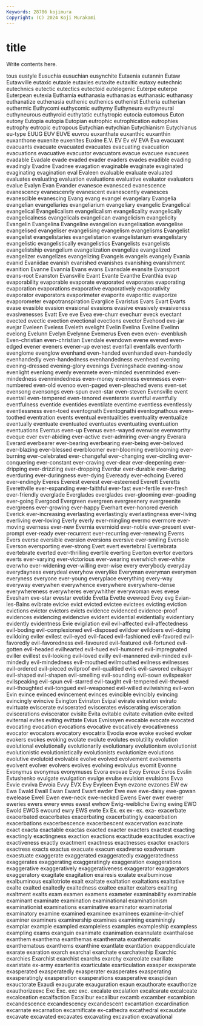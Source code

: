 ```yaml
---
Keywords: 28786 kojimura
Copyright: (C) 2024 Koji Murakami
---
```


# title

Write contents here.



tous eustyle Eusuchia eusuchian eusynchite Eutaenia eutannin Eutaw Eutawville
eutaxic eutaxie eutaxies eutaxite eutaxitic eutaxy eutechnic eutechnics eutectic eutectics
eutectoid eutelegenic Euterpe euterpe Euterpean eutexia Euthamia euthanasia euthanasias euthanasic
euthanasy euthanatize euthenasia euthenic euthenics euthenist Eutheria eutherian euthermic Euthycomi
euthycomic euthymy Euthyneura euthyneural euthyneurous euthyroid euthytatic euthytropic eutocia eutomous
Euton eutony Eutopia eutopia Eutopian eutrophic eutrophication eutrophies eutrophy eutropic
eutropous Eutychian eutychian Eutychianism Eutychianus eu-type EUUG EUV EUVE euvrou
euxanthate euxanthic euxanthin euxanthone euxenite euxenites Euxine E.V. EV Ev
eV EVA Eva evacuant evacuants evacuate evacuated evacuates evacuating evacuation
evacuations evacuative evacuator evacuators evacue evacuee evacuees evadable Evadale evade
evaded evader evaders evades evadible evading evadingly Evadne Evadnee evagation
evaginable evaginate evaginated evaginating evagination eval Evaleen evaluable evaluate evaluated
evaluates evaluating evaluation evaluations evaluative evaluator evaluators evalue Evalyn Evan
Evander evanesce evanesced evanescence evanescency evanescenrly evanescent evanescently evanesces evanescible
evanescing Evang evang evangel evangelary Evangelia evangelian evangeliaries evangeliarium evangeliary
evangelic Evangelical evangelical Evangelicalism evangelicalism evangelicality evangelically evangelicalness evangelicals evangelican
evangelicism evangelicity Evangelin Evangelina Evangeline evangelion evangelisation evangelise evangelised evangeliser
evangelising evangelism evangelisms Evangelist evangelist evangelistaries evangelistarion evangelistarium evangelistary evangelistic
evangelistically evangelistics Evangelists evangelists evangelistship evangelium evangelization evangelize evangelized evangelizer
evangelizes evangelizing Evangels evangels evangely Evania evanid Evaniidae evanish evanished
evanishes evanishing evanishment evanition Evanne Evannia Evans evans Evansdale evansite
Evansport evans-root Evanston Evansville Evant Evante Evanthe Evanthia evap evaporability
evaporable evaporate evaporated evaporates evaporating evaporation evaporations evaporative evaporatively evaporativity
evaporator evaporators evaporimeter evaporite evaporitic evaporize evaporometer evapotranspiration Evarglice Evaristus
Evars Evart Evarts evase evasible evasion evasional evasions evasive evasively
evasiveness evasivenesses Evatt Eve eve Evea eve-churr evechurr eveck evectant
evected evectic evection evectional evections evector Evehood eve-jar evejar Eveleen
Eveless Eveleth evelight Evelin Evelina Eveline Evelinn evelong Evelunn Evelyn
Evelynne Evemerus Even even even- evenblush Even-christian even-christian Evendale evendown
evene evened even-edged evener eveners evener-up evenest evenfall evenfalls evenforth
evenglome evenglow evenhand even-handed evenhanded even-handedly evenhandedly even-handedness evenhandedness evenhead
evening evening-dressed evening-glory evenings Eveningshade evening-snow evenlight evenlong evenly evenmete
even-minded evenminded even-mindedness evenmindedness even-money evenness evennesses even-numbered even-old evenoo
even-paged even-pleached evens even-set evensong evensongs even-spun even-star even-steven Evensville
event eventail even-tempered even-tenored eventerate eventful eventfully eventfulness eventide eventides
eventilate eventime eventless eventlessly eventlessness even-toed eventognath Eventognathi eventognathous even-toothed
eventration events eventual eventualities eventuality eventualize eventually eventuate eventuated eventuates
eventuating eventuation eventuations Eventus even-up Evenus even-wayed evenwise evenworthy eveque
ever ever-abiding ever-active ever-admiring ever-angry Everara Everard everbearer ever-bearing everbearing
ever-being ever-beloved ever-blazing ever-blessed everbloomer ever-blooming everblooming ever-burning ever-celebrated ever-changeful
ever-changing ever-circling ever-conquering ever-constant ever-craving ever-dear ever-deepening ever-dripping ever-drizzling ever-dropping
Everdur ever-durable ever-during everduring ever-duringness ever-dying Eveready ever-echoing Evered ever-endingly
Everes Everest everest ever-esteemed Everett Everetts Everettville ever-expanding ever-faithful ever-fast
ever-fertile ever-fresh ever-friendly everglade Everglades everglades ever-glooming ever-goading ever-going Evergood
Evergreen evergreen evergreenery evergreenite evergreens ever-growing ever-happy Everhart ever-honored everich
Everick ever-increasing everlasting everlastingly everlastingness ever-living everliving ever-loving Everly everly
ever-mingling evermo evermore ever-moving everness ever-new Evernia evernioid ever-noble ever-present
ever-prompt ever-ready ever-recurrent ever-recurring ever-renewing Everrs Evers everse eversible eversion
eversions eversive ever-smiling Eversole Everson eversporting ever-strong Evert evert evertebral
Evertebrata evertebrate everted ever-thrilling evertile everting Everton evertor evertors everts
ever-varying ever-victorious ever-wearing everwhich ever-white everwho ever-widening ever-willing ever-wise every
everybody everyday everydayness everydeal everyhow everylike Everyman everyman everymen everyness
everyone ever-young everyplace everything every-way everyway everywhen everywhence everywhere everywhere-dense
everywhereness everywheres everywhither everywoman eves evese Evesham eve-star evestar evetide
Evetta Evette eveweed Evey evg Evian-les-Bains evibrate evicke evict evicted
evictee evictees evicting eviction evictions evictor evictors evicts evidence evidenced
evidence-proof evidences evidencing evidencive evident evidential evidentially evidentiary evidently evidentness
Evie evigilation evil evil-affected evil-affectedness evil-boding evil-complexioned evil-disposed evildoer evildoers
evil-doing evildoing eviler evilest evil-eyed evil-faced evil-fashioned evil-favored evil-favoredly evil-favoredness
evil-favoured evil-featured evil-fortuned evil-gotten evil-headed evilhearted evil-hued evil-humored evil-impregnated eviller
evillest evil-looking evil-loved evilly evil-mannered evil-minded evil-mindedly evil-mindedness evil-mouthed evilmouthed
evilness evilnesses evil-ordered evil-pieced evilproof evil-qualitied evils evil-savored evilsayer evil-shaped
evil-shapen evil-smelling evil-sounding evil-sown evilspeaker evilspeaking evil-spun evil-starred evil-taught evil-tempered
evil-thewed evil-thoughted evil-tongued evil-weaponed evil-willed evilwishing evil-won Evin evince evinced
evincement evinces evincible evincibly evincing evincingly evincive Evington Evinston Evipal
evirate eviration evirato evirtuate eviscerate eviscerated eviscerates eviscerating evisceration eviscerations
eviscerator evisite Evita evitable evitate evitation evite evited eviternal evites
eviting evittate Evius Evnissyen evocable evocate evocated evocating evocation evocations
evocative evocatively evocativeness evocator evocators evocatory evocatrix Evodia evoe evoke
evoked evoker evokers evokes evoking evolate evolute evolutes evolutility evolution
evolutional evolutionally evolutionarily evolutionary evolutionism evolutionist evolutionistic evolutionistically evolutionists evolutionize
evolutions evolutive evolutoid evolvable evolve evolved evolvement evolvements evolvent evolver
evolvers evolves evolving evolvulus evomit Evonne Evonymus evonymus evonymuses Evora
evovae Evoy Evreux Evros Evslin Evtushenko evulgate evulgation evulge evulse
evulsion evulsions Evva Evvie evviva Evvoia Evvy EVX Evy Evyleen
Evyn evzone evzones EW ew Ewa Ewald Ewall Ewan Eward
Ewart ewder Ewe ewe ewe-daisy ewe-gowan ewelease Ewell Ewen ewe-neck
ewe-necked Ewens Ewer ewer ewerer eweries ewers ewery ewes ewest
ewhow Ewig-weibliche Ewing ewing EWO Ewold EWOS ewound ewry EWS
ewte Ex Ex. ex ex- ex. exa- exacerbate exacerbated exacerbates
exacerbating exacerbatingly exacerbation exacerbations exacerbescence exacerbescent exacervation exacinate exact exacta
exactable exactas exacted exacter exacters exactest exacting exactingly exactingness exaction
exactions exactitude exactitudes exactive exactiveness exactly exactment exactness exactnesses exactor
exactors exactress exacts exactus exacuate exacum exadverso exadversum exaestuate exaggerate
exaggerated exaggeratedly exaggeratedness exaggerates exaggerating exaggeratingly exaggeration exaggerations exaggerative exaggeratively
exaggerativeness exaggerator exaggerators exaggeratory exagitate exagitation exairesis exalate exalbuminose exalbuminous
exallotriote exalt exaltate exaltation exaltations exaltative exalte exalted exaltedly exaltedness
exaltee exalter exalters exalting exaltment exalts exam examen examens exameter
examinability examinable examinant examinate examination examinational examinationism examinationist examinations examinative
examinator examinatorial examinatory examine examined examinee examinees examine-in-chief examiner examiners
examinership examines examining examiningly examplar example exampled exampleless examples exampleship
exampless exampling exams exanguin exanimate exanimation exannulate exanthalose exanthem exanthema
exanthemas exanthemata exanthematic exanthematous exanthems exanthine exantlate exantlation exappendiculate exarate
exaration exarch exarchal exarchate exarchateship Exarchic exarchies Exarchist exarchist exarchs
exarchy exareolate exarillate exaristate ex-army exarteritis exarticulate exarticulation exasper exasperate
exasperated exasperatedly exasperater exasperates exasperating exasperatingly exasperation exasperations exasperative exaspidean
exauctorate Exaudi exaugurate exauguration exaun exauthorate exauthorize exauthorizeexc Exc Exc.
exc exc. excalate excalation excalcarate excalceate excalceation excalfaction Excalibur excalibur
excamb excamber excambion excandescence excandescency excandescent excantation excardination excarnate excarnation
excarnificate ex-cathedra excathedral excaudate excavate excavated excavates excavating excavation excavational
